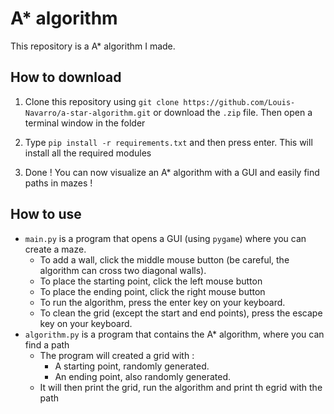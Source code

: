 A* algorithm
============

This repository is a A* algorithm I made.

How to download
---------------

1. Clone this repository using `git clone https://github.com/Louis-Navarro/a-star-algorithm.git` or download the `.zip` file. Then open a terminal window in the folder

2. Type `pip install -r requirements.txt` and then press enter. This will install all the required modules

3. Done ! You can now visualize an A* algorithm with a GUI and easily find paths in mazes !

How to use
----------

* `main.py` is a program that opens a GUI (using `pygame`) where you can create a maze.
  * To add a wall, click the middle mouse button (be careful, the algorithm can cross two diagonal walls).
  * To place the starting point, click the left mouse button
  * To place the ending point, click the right mouse button
  * To run the algorithm, press the enter key on your keyboard.
  * To clean the grid (except the start and end points), press the escape key on your keyboard.
* `algorithm.py` is a program that contains the A* algorithm, where you can find a path
  * The program will created a grid with :
    * A starting point, randomly generated.
    * An ending point, also randomly generated.
  * It will then print the grid, run the algorithm and print th egrid with the path
